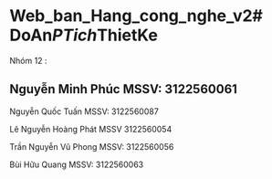 # Web_ban_Hang_cong_nghe_v2#   D o A n _ P T i c h _ T h i e t K e 

Nhóm 12 :

Nguyễn Minh Phúc		MSSV: 3122560061
-----------------------------------
Nguyễn Quốc Tuấn		MSSV: 3122560087

Lê Nguyễn Hoàng Phát MSSV 3122560054   

Trần Nguyễn Vũ Phong	MSSV: 3122560056

Bùi Hữu Quang 		MSSV: 3122560063

